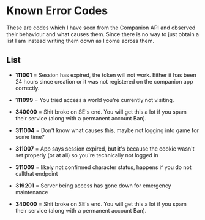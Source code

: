 # Known Error Codes

These are codes which I have seen from the Companion API and observed their behaviour and what causes them. Since there is no way to just obtain a list I am instead writing them down as I come across them.

## List

- **111001** = Session has expired, the token will not work. Either it has been 24 hours since creation or it was not registered on the companion app correctly.
- **111099** = You tried access a world you're currently not visiting.
- **340000** = Shit broke on SE's end. You will get this a lot if you spam their service (along with a permanent account Ban).
- **311004** = Don't know what causes this, maybe not logging into game for some time?
- **311007** = App says session expired, but it's because the cookie wasn't set properly (or at all) so you're technically not logged in
- **311009** = likely not confirmed character status, happens if you do not callthat endpoint
- **319201** = Server being access has gone down for emergency maintenance

- **340000** = Shit broke on SE's end. You will get this a lot if you spam their service (along with a permanent account Ban).
